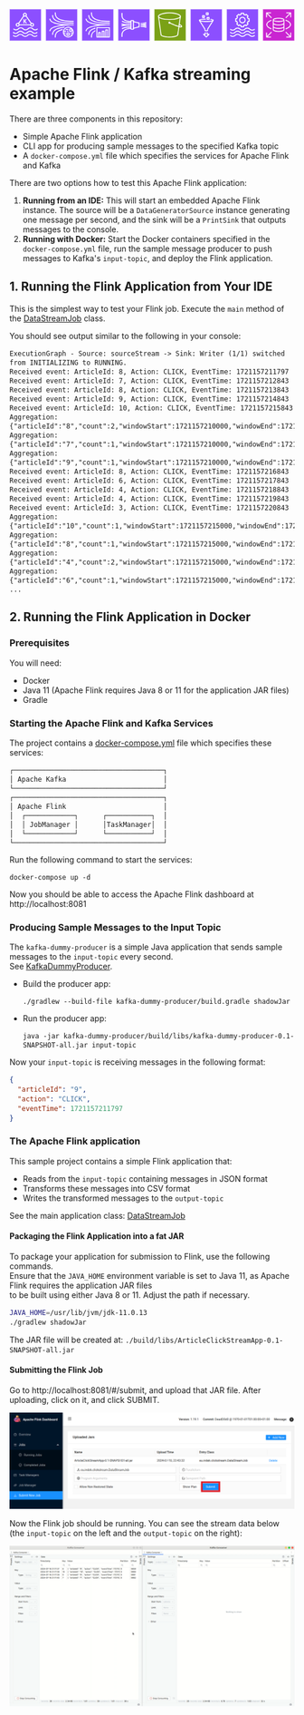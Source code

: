 ![](assets/banner.png) 

# Apache Flink / Kafka streaming example  

There are three components in this repository:
- Simple Apache Flink application
- CLI app for producing sample messages to the specified Kafka topic
- A `docker-compose.yml` file which specifies the services for Apache Flink and Kafka

There are two options how to test this Apache Flink application:

1. **Running from an IDE:** This will start an embedded Apache Flink instance. The source will be a `DataGeneratorSource` instance generating one message per second, and the sink will be a `PrintSink` that outputs messages to the console.
2. **Running with Docker:** Start the Docker containers specified in the `docker-compose.yml` file, run the sample message producer to push messages to Kafka's `input-topic`, and deploy the Flink application.

## 1. Running the Flink Application from Your IDE

This is the simplest way to test your Flink job. Execute the `main` method of the [DataStreamJob](./src/main/java/eu/indek/clickstream/DataStreamJob.java) class.

You should see output similar to the following in your console:

```
ExecutionGraph - Source: sourceStream -> Sink: Writer (1/1) switched from INITIALIZING to RUNNING.
Received event: ArticleId: 8, Action: CLICK, EventTime: 1721157211797
Received event: ArticleId: 7, Action: CLICK, EventTime: 1721157212843
Received event: ArticleId: 8, Action: CLICK, EventTime: 1721157213843
Received event: ArticleId: 9, Action: CLICK, EventTime: 1721157214843
Received event: ArticleId: 10, Action: CLICK, EventTime: 1721157215843
Aggregation: {"articleId":"8","count":2,"windowStart":1721157210000,"windowEnd":1721157215000}
Aggregation: {"articleId":"7","count":1,"windowStart":1721157210000,"windowEnd":1721157215000}
Aggregation: {"articleId":"9","count":1,"windowStart":1721157210000,"windowEnd":1721157215000}
Received event: ArticleId: 8, Action: CLICK, EventTime: 1721157216843
Received event: ArticleId: 6, Action: CLICK, EventTime: 1721157217843
Received event: ArticleId: 4, Action: CLICK, EventTime: 1721157218843
Received event: ArticleId: 4, Action: CLICK, EventTime: 1721157219843
Received event: ArticleId: 3, Action: CLICK, EventTime: 1721157220843
Aggregation: {"articleId":"10","count":1,"windowStart":1721157215000,"windowEnd":1721157220000}
Aggregation: {"articleId":"8","count":1,"windowStart":1721157215000,"windowEnd":1721157220000}
Aggregation: {"articleId":"4","count":2,"windowStart":1721157215000,"windowEnd":1721157220000}
Aggregation: {"articleId":"6","count":1,"windowStart":1721157215000,"windowEnd":1721157220000}
...
```

## 2. Running the Flink Application in Docker

### Prerequisites  
  
You will need:  
- Docker  
- Java 11 (Apache Flink requires Java 8 or 11 for the application JAR files)  
- Gradle  
  
### Starting the Apache Flink and Kafka Services
  
The project contains a [docker-compose.yml](./docker-compose.yml) file which specifies these services:  
```  
┌─────────────────────────────────────┐  
│ Apache Kafka                        │  
└─────────────────────────────────────┘  
┌─────────────────────────────────────┐  
│ Apache Flink                        │  
│  ┌────────────┐      ┌───────────┐  │  
│  │ JobManager │      │TaskManager│  │  
│  └────────────┘      └───────────┘  │  
└─────────────────────────────────────┘  
```  
  
Run the following command to start the services:  
```shell  
docker-compose up -d
```  
  
Now you should be able to access the Apache Flink dashboard at http://localhost:8081  
  
### Producing Sample Messages to the Input Topic
  
The `kafka-dummy-producer` is a simple Java application that sends sample messages to the `input-topic` every second.  
See [KafkaDummyProducer](./kafka-dummy-producer/src/main/java/eu/indek/clickstream/KafkaDummyProducer.java).  
  
- Build the producer app:  
  ```  
  ./gradlew --build-file kafka-dummy-producer/build.gradle shadowJar  
  ```

- Run the producer app:
  ```  
  java -jar kafka-dummy-producer/build/libs/kafka-dummy-producer-0.1-SNAPSHOT-all.jar input-topic  
  ```  
Now your `input-topic` is receiving messages in the following format:  
  
```json  
{  
  "articleId": "9",  
  "action": "CLICK",  
  "eventTime": 1721157211797
}  
```  
  
### The Apache Flink application  
  
This sample project contains a simple Flink application that:  
- Reads from the `input-topic` containing messages in JSON format  
- Transforms these messages into CSV format  
- Writes the transformed messages to the `output-topic`  
  
See the main application class: [DataStreamJob](./src/main/java/eu/indek/clickstream/DataStreamJob.java)  
  
#### Packaging the Flink Application into a fat JAR  
  
To package your application for submission to Flink, use the following commands.   
Ensure that the `JAVA_HOME` environment variable is set to Java 11, as Apache Flink requires the application JAR files   
to be built using either Java 8 or 11. Adjust the path if necessary.  
  
```bash  
JAVA_HOME=/usr/lib/jvm/jdk-11.0.13  
./gradlew shadowJar
```  
  
The JAR file will be created at: `./build/libs/ArticleClickStreamApp-0.1-SNAPSHOT-all.jar`  
  
#### Submitting the Flink Job  
  
Go to http://localhost:8081/#/submit, and upload that JAR file. After uploading, click on it, and click SUBMIT.  
  
![](assets/upload-jar.png)  
  
Now the Flink job should be running. You can see the stream data below (the `input-topic` on the left and the `output-topic` on the right):  
  
![](assets/streams-preview.gif)